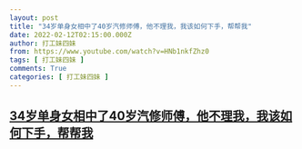 ```yaml
---
layout: post
title: "34岁单身女相中了40岁汽修师傅，他不理我，我该如何下手，帮帮我"
date: 2022-02-12T02:15:00.000Z
author: 打工妹四妹
from: https://www.youtube.com/watch?v=HNb1nkfZhz0
tags: [ 打工妹四妹 ]
comments: True
categories: [ 打工妹四妹 ]
---
```

<!--1644632100000-->
[34岁单身女相中了40岁汽修师傅，他不理我，我该如何下手，帮帮我](https://www.youtube.com/watch?v=HNb1nkfZhz0)
------

<div>

</div>

